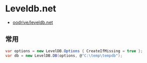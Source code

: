 # Leveldb.net

- [oodrive/leveldb.net](https://github.com/oodrive/leveldb.net)

## 常用

```c#
var options = new LevelDB.Options { CreateIfMissing = true };
var db = new LevelDB.DB(options, @"C:\temp\tempdb");


```
